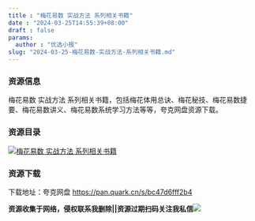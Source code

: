 ```yaml
---
title : "梅花易数 实战方法 系列相关书籍"
date : "2024-03-25T14:55:39+08:00"
draft : false
params:
  author : "优选小报"
slug: "2024-03-25-梅花易数-实战方法-系列相关书籍.md"
---
```


### 资源信息

梅花易数 实战方法 系列相关书籍，包括梅花体用总诀、梅花秘技、梅花易数捷要、梅花易数讲义、梅花易数系统学习方法等等，夸克网盘资源下载。

### 资源目录

[![梅花易数 实战方法
系列相关书籍](//img7-1.zhekoulieshou.com/mmbiz_jpg/iaHBVewvSIbAjcr9g6TlCXSfiaDqkbzuEztElVtWJ0Ot8ZX6ibAPGy2VeiaAcLWgicggpo03n8HRuo9fszagx6Jf8Rw/0)](//img7-1.zhekoulieshou.com/mmbiz_jpg/iaHBVewvSIbAjcr9g6TlCXSfiaDqkbzuEztElVtWJ0Ot8ZX6ibAPGy2VeiaAcLWgicggpo03n8HRuo9fszagx6Jf8Rw/0)

### 资源下载

下载地址：夸克网盘 https://pan.quark.cn/s/bc47d6fff2b4

**资源收集于网络，侵权联系我删除||资源过期扫码关注我私信**![](//img7-1.zhekoulieshou.com/mmbiz_jpg/iaHBVewvSIbAjcr9g6TlCXSfiaDqkbzuEzp207hVzPqT4YGQOAazQ1KNHCeACbia5Lzq4Ckwibe48iar1q7lgVP1o3w/640?wx_fmt=jpeg&from=appmsg)


